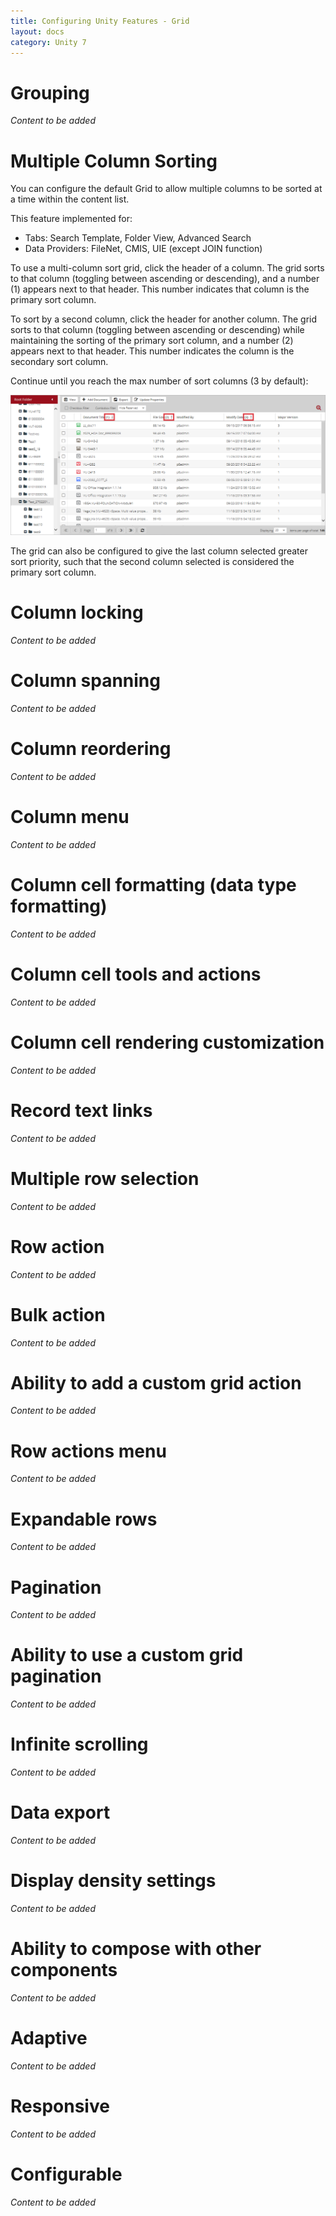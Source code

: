 ```yaml
---
title: Configuring Unity Features - Grid
layout: docs
category: Unity 7
---
```

# Grouping  
*Content to be added*

# Multiple Column Sorting

You can configure the default Grid to allow multiple columns to be sorted at a time within the content list.

This feature implemented for:

- Tabs: Search Template, Folder View, Advanced Search
- Data Providers: FileNet, CMIS, UIE (except JOIN function) 

To use a multi-column sort grid, click the header of a column. The grid sorts to that column (toggling between ascending or descending), and a number (1) appears next to that header. This number indicates that column is the primary sort column.  

To sort by a second column, click the header for another column. The grid sorts to that column (toggling between ascending or descending) while maintaining the sorting of the primary sort column, and a number (2) appears next to that header. This number indicates the column is the secondary sort column.

Continue until you reach the max number of sort columns (3 by default): 

![multiple-column-sorting](images/features-grid/multicolumnsort.png) 

The grid can also be configured to give the last column selected greater sort priority, such that the second column selected is considered the primary sort column.

# Column locking
*Content to be added*

# Column spanning 
*Content to be added*

# Column reordering
*Content to be added*

# Column menu
*Content to be added*

# Column cell formatting (data type formatting) 
*Content to be added*

# Column cell tools and actions 
*Content to be added*

# Column cell rendering customization
*Content to be added*

# Record text links
*Content to be added*
 
# Multiple row selection
*Content to be added*
	
# Row action	
*Content to be added*

# Bulk action 
*Content to be added*

# Ability to add a custom grid action 
*Content to be added*

# Row actions menu 
*Content to be added*

# Expandable rows
*Content to be added*

# Pagination
*Content to be added*
	
# Ability to use a custom grid pagination 
*Content to be added*

# Infinite scrolling
*Content to be added*
	
# Data export 
*Content to be added*

# Display density settings
*Content to be added*
 
# Ability to compose with other components 
*Content to be added*

# Adaptive
*Content to be added*

# Responsive
*Content to be added*
	
# Configurable 
*Content to be added*


